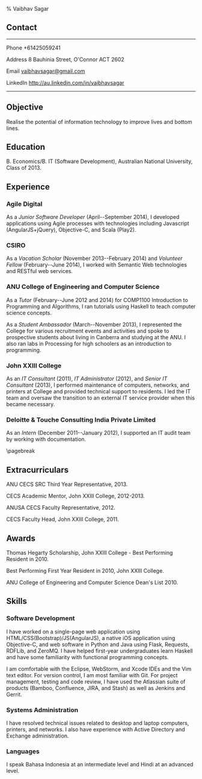 % Vaibhav Sagar


## Contact ##

-------- ----------------------------------------------------------------------
Phone    +61425059241

Address  8 Bauhinia Street, O'Connor ACT 2602

Email    <vaibhavsagar@gmail.com>

LinkedIn <http://au.linkedin.com/in/vaibhavsagar>
-------- ----------------------------------------------------------------------


## Objective ##

Realise the potential of information technology to improve lives and bottom
lines.

## Education ##

B. Economics/B. IT (Software Development), Australian National University,
Class of 2013.

## Experience ##

### Agile Digital ###

As a *Junior Software Developer* (April--September 2014), I developed
applications using Agile processes with technologies including Javascript
(AngularJS+jQuery), Objective-C, and Scala (Play2).

### CSIRO ###

As a *Vacation Scholar* (November 2013--February 2014) and *Volunteer Fellow*
(February--June 2014), I worked with Semantic Web technologies and RESTful web
services.

### ANU College of Engineering and Computer Science ###

As a *Tutor* (February--June 2012 and 2014) for COMP1100 Introduction to
Programming and Algorithms, I ran tutorials using Haskell to teach computer
science concepts.

As a *Student Ambassador* (March--November 2013), I represented the College for
various recruitment events and activities and spoke to prospective students
about living in Canberra and studying at the ANU. I also ran labs in Processing
for high schoolers as an introduction to programming.

### John XXIII College ###

As an *IT Consultant* (2011), *IT Administrator* (2012), and *Senior IT
Consultant* (2013), I performed maintenance of computers, networks, and
printers at College and provided technical support to residents. I led the IT
team and oversaw the transition to an external IT service provider when this
became necessary.

### Deloitte & Touche Consulting India Private Limited ###

As an *Intern* (December 2011--January 2012), I supported an IT audit team by
working with documentation.

\pagebreak


## Extracurriculars ##

ANU CECS SRC Third Year Representative, 2013.

CECS Academic Mentor, John XXIII College, 2012-2013.

ANUSA CECS Faculty Representative, 2012.

CECS Faculty Head, John XXIII College, 2011.


## Awards ##

Thomas Hegarty Scholarship, John XXIII College - Best Performing Resident in
2010.

Best Performing First Year Resident in 2010, John XXIII College.

ANU College of Engineering and Computer Science Dean's List 2010.


## Skills ##

### Software Development ###

I have worked on a single-page web application using
HTML/CSS(Bootstrap)/JS(AngularJS), a native iOS application using Objective-C,
and web software in Python and Java using Flask, Requests, RDFLib, and ZeroMQ.
I have helped first-year undergraduates learn Haskell and have some familiarity
with functional programming concepts.

I am comfortable with the Eclipse, WebStorm, and Xcode IDEs and the Vim text
editor. For version control, I am most familiar with Git. For project
management, testing and code review, I have used the Atlassian suite of
products (Bamboo, Confluence, JIRA, and Stash) as well as Jenkins and Gerrit.

### Systems Administration ###

I have resolved technical issues related to desktop and laptop computers,
printers, and networks. I also have experience with Active Directory and
Exchange administration.

### Languages ###

I speak Bahasa Indonesia at an intermediate level and Hindi at an advanced
level.
